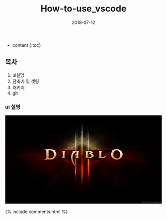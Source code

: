 ﻿---
layout:  post 
title:  "How-to-use_vscode"
date: 2018-07-12
categories: explanation 
tags: vscode
---

* content
{:toc}

## 목차
1. ui설명
2. 단축키 및 셋팅
3. 패키지
4. git

### ui 설명
![Alt text](../img/diablo-3-hd-logo.jpg)


{% include comments.html %}